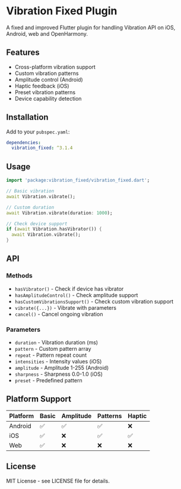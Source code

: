 # Vibration Fixed Plugin

A fixed and improved Flutter plugin for handling Vibration API on iOS, Android, web and OpenHarmony.

## Features

- Cross-platform vibration support
- Custom vibration patterns
- Amplitude control (Android)
- Haptic feedback (iOS)
- Preset vibration patterns
- Device capability detection

## Installation

Add to your `pubspec.yaml`:

```yaml
dependencies:
  vibration_fixed: ^3.1.4
```

## Usage

```dart
import 'package:vibration_fixed/vibration_fixed.dart';

// Basic vibration
await Vibration.vibrate();

// Custom duration
await Vibration.vibrate(duration: 1000);

// Check device support
if (await Vibration.hasVibrator()) {
  await Vibration.vibrate();
}
```

## API

### Methods

- `hasVibrator()` - Check if device has vibrator
- `hasAmplitudeControl()` - Check amplitude support
- `hasCustomVibrationsSupport()` - Check custom vibration support
- `vibrate({...})` - Vibrate with parameters
- `cancel()` - Cancel ongoing vibration

### Parameters

- `duration` - Vibration duration (ms)
- `pattern` - Custom pattern array
- `repeat` - Pattern repeat count
- `intensities` - Intensity values (iOS)
- `amplitude` - Amplitude 1-255 (Android)
- `sharpness` - Sharpness 0.0-1.0 (iOS)
- `preset` - Predefined pattern

## Platform Support

| Platform | Basic | Amplitude | Patterns | Haptic |
|----------|-------|-----------|----------|--------|
| Android  | ✅    | ✅        | ✅       | ❌     |
| iOS      | ✅    | ❌        | ✅       | ✅     |
| Web      | ✅    | ❌        | ❌       | ❌     |

## License

MIT License - see LICENSE file for details.